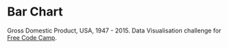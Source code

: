 # Bar Chart

Gross Domestic Product, USA, 1947 - 2015. Data Visualisation challenge for [Free Code Camp](https://www.freecodecamp.org/).
